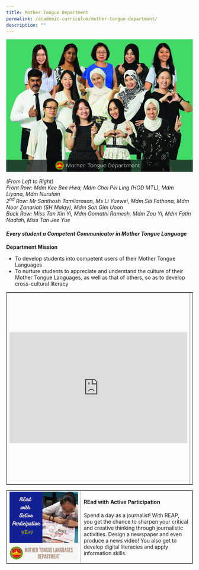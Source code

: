 ```yaml
---
title: Mother Tongue Department
permalink: /academic-curriculum/mother-tongue-department/
description: ""
---
```

![](/images/mtdept2023.jpg)
<p><em>(From Left to Right)<br></em><em>Front Row: Mdm Kee Bee Hwa, Mdm Choi Pei Ling (HOD MTL), Mdm Liyana, Mdm Nurulain <br></em><em>2<sup>nd</sup>&nbsp;Row: Mr Santhosh Tamilarasan, Ms Li Yuewei, Mdm Siti Fathona, Mdm Noor Zanariah (SH Malay), Mdm Soh Gim Uoon<br></em><em>Back Row: Miss Tan Xin Yi, Mdm Gomathi Ramesh, Mdm Zou Yi, Mdm Fatin Nadiah, Miss Tan Jee Yue</em></p>
<h4><strong><em>Every student a Competent Communicator in Mother Tongue Language</em></strong></h4>
<p><strong>Department Mission</strong></p>
<ul>
<li>To develop students into competent users of their Mother Tongue Languages</li>
<li>To nurture students to appreciate and understand the culture of their Mother Tongue Languages, as well as that of others, so as to develop cross-cultural literacy</li>
</ul>
<table style="border-collapse: collapse; width: 100%;" border="1">
<tbody>
<tr>
<td style="width: 50%;"><iframe src="https://docs.google.com/presentation/d/e/2PACX-1vT6lVeBKRLDXAOp5QDgMPInD6rX8nr7iG3yc0i8fTXUS_nALHe45eeNrkJAjWtZBcxvH32BfC_4RLvK/embed?start=false&amp;loop=false&amp;delayms=10000" frameborder="0" width="480" height="299" allowfullscreen="true"></iframe></td>
<td style="width: 50%;">
<h4><strong>Mother Tongue Languages Fortnight</strong></h4>
<p>In line with the Mother Tongue Language Department’s mission of ‘‘Live our Language, Love our Culture’, the department organised interesting hands-on activities for our students to gain a deeper understanding of their respective cultures and heritage.</p>
</td>
</tr>
</tbody>
</table>
<table style="border-collapse: collapse; width: 100%;" border="1">
<tbody>
<tr>
<td style="width: 40%;"><img src="/images/mt2.png"></td>
<td style="width: 60%;">
<h4><strong>REad with Active Participation</strong></h4>
<p>Spend a day as a journalist! With REAP,  you get the chance to sharpen your critical and creative thinking through journalistic activities. Design a newspaper and even produce  a news video! You also get to develop digital literacies and apply information skills. </p>
</td>
</tr>
</tbody>
</table>